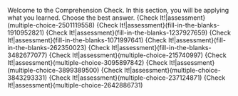 Welcome to the Comprehension Check. In this section, you will be applying what you learned. Choose the best answer. 
{Check It!|assessment}(multiple-choice-2501119558)
{Check It!|assessment}(fill-in-the-blanks-1910952821)
{Check It!|assessment}(fill-in-the-blanks-1237927659)
{Check It!|assessment}(fill-in-the-blanks-1071997641)
{Check It!|assessment}(fill-in-the-blanks-262350023)
{Check It!|assessment}(fill-in-the-blanks-3482677077)
{Check It!|assessment}(multiple-choice-215740997)
{Check It!|assessment}(multiple-choice-3095897842)
{Check It!|assessment}(multiple-choice-3899389500)
{Check It!|assessment}(multiple-choice-3843293331)
{Check It!|assessment}(multiple-choice-237124871)
{Check It!|assessment}(multiple-choice-2642886731)
